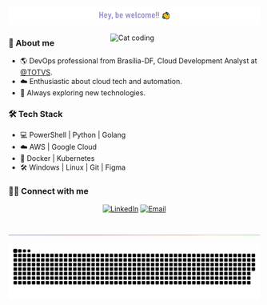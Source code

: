 ![be welcome](https://github.com/mattborgesdev/mattborgesdev/blob/main/images/greetings.png)

<img align="right" src="https://github.com/mattborgesdev/mattborgesdev/blob/main/images/catjam.gif" alt="Cat coding" width="300px">

<div align="left">
  
  ### 🧙 About me
  
  * 🌎 DevOps professional from Brasília-DF, Cloud Development Analyst at <a href="https://www.totvs.com" target="_blank">@TOTVS</a>.
  * ☁️ Enthusiastic about cloud tech and automation.
  * 🚀 Always exploring new technologies.
  
  ### 🛠 Tech Stack
  
  * 💻 PowerShell | Python | Golang
  * ☁️ AWS | Google Cloud
  * 🐳 Docker | Kubernetes
  * 🛠️ Windows | Linux | Git | Figma

  ### 🤝🏻 Connect with me

  <p align="center">
  <a href="https://www.linkedin.com/in/mattborgesdev/" target="_blank"><img alt="LinkedIn" src="https://img.shields.io/badge/LinkedIn-Matheus%20Borges-blue?style=flat-square&logo=linkedin"></a>
  <a href="mailto:mattborgesdev@gmail.com" target="_blank"><img alt="Email" src="https://img.shields.io/badge/Email-mattborgesdev@gmail.com-blue?style=flat-square&logo=gmail"></a>
  </p>
 
</div>

<br/>

<img src="https://github.com/mattborgesdev/mattborgesdev/blob/main/images/rainbow-line.png">

![snake game](https://github.com/mattborgesdev/mattborgesdev/blob/main/animations/github-contribution-grid-snake.svg)
